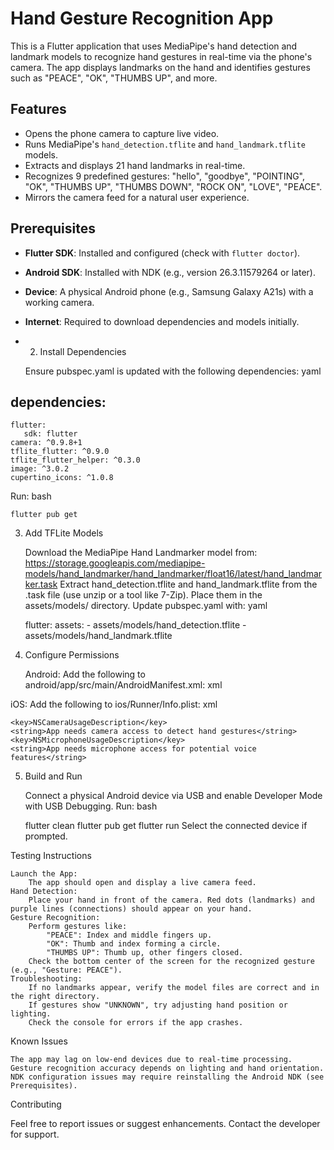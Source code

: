 # Hand Gesture Recognition App

This is a Flutter application that uses MediaPipe's hand detection and landmark models to recognize hand gestures in real-time via the phone's camera. The app displays landmarks on the hand and identifies gestures such as "PEACE", "OK", "THUMBS UP", and more.

## Features
- Opens the phone camera to capture live video.
- Runs MediaPipe's `hand_detection.tflite` and `hand_landmark.tflite` models.
- Extracts and displays 21 hand landmarks in real-time.
- Recognizes 9 predefined gestures: "hello", "goodbye", "POINTING", "OK", "THUMBS UP", "THUMBS DOWN", "ROCK ON", "LOVE", "PEACE".
- Mirrors the camera feed for a natural user experience.

## Prerequisites
- **Flutter SDK**: Installed and configured (check with `flutter doctor`).
- **Android SDK**: Installed with NDK (e.g., version 26.3.11579264 or later).
- **Device**: A physical Android phone (e.g., Samsung Galaxy A21s) with a working camera.
- **Internet**: Required to download dependencies and models initially.

- 2. Install Dependencies

    Ensure pubspec.yaml is updated with the following dependencies:
    yaml


## dependencies:
    flutter:
       sdk: flutter
    camera: ^0.9.8+1
    tflite_flutter: ^0.9.0
    tflite_flutter_helper: ^0.3.0
    image: ^3.0.2
    cupertino_icons: ^1.0.8

Run:
bash

    flutter pub get

3. Add TFLite Models

    Download the MediaPipe Hand Landmarker model from: https://storage.googleapis.com/mediapipe-models/hand_landmarker/hand_landmarker/float16/latest/hand_landmarker.task
    Extract hand_detection.tflite and hand_landmark.tflite from the .task file (use unzip or a tool like 7-Zip).
    Place them in the assets/models/ directory.
    Update pubspec.yaml with:
    yaml

    flutter:
      assets:
        - assets/models/hand_detection.tflite
        - assets/models/hand_landmark.tflite

4. Configure Permissions

    Android: Add the following to android/app/src/main/AndroidManifest.xml:
    xml

<uses-permission android:name="android.permission.CAMERA" />
<uses-permission android:name="android.permission.RECORD_AUDIO" />
<uses-feature android:name="android.hardware.camera" android:required="true" />
<uses-feature android:name="android.hardware.microphone" android:required="true" />
iOS: Add the following to ios/Runner/Info.plist:
xml

    <key>NSCameraUsageDescription</key>
    <string>App needs camera access to detect hand gestures</string>
    <key>NSMicrophoneUsageDescription</key>
    <string>App needs microphone access for potential voice features</string>

5. Build and Run

    Connect a physical Android device via USB and enable Developer Mode with USB Debugging.
    Run:
    bash

    flutter clean
    flutter pub get
    flutter run
    Select the connected device if prompted.

Testing Instructions

    Launch the App:
        The app should open and display a live camera feed.
    Hand Detection:
        Place your hand in front of the camera. Red dots (landmarks) and purple lines (connections) should appear on your hand.
    Gesture Recognition:
        Perform gestures like:
            "PEACE": Index and middle fingers up.
            "OK": Thumb and index forming a circle.
            "THUMBS UP": Thumb up, other fingers closed.
        Check the bottom center of the screen for the recognized gesture (e.g., "Gesture: PEACE").
    Troubleshooting:
        If no landmarks appear, verify the model files are correct and in the right directory.
        If gestures show "UNKNOWN", try adjusting hand position or lighting.
        Check the console for errors if the app crashes.

Known Issues

    The app may lag on low-end devices due to real-time processing.
    Gesture recognition accuracy depends on lighting and hand orientation.
    NDK configuration issues may require reinstalling the Android NDK (see Prerequisites).

Contributing

Feel free to report issues or suggest enhancements. Contact the developer for support.
